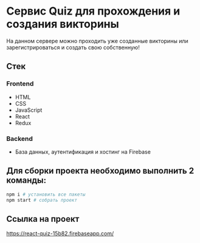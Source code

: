 # Cервис Quiz для прохождения и создания викторины

На данном сервере можно проходить уже созданные викторины или зарегистрироваться и создать свою собственную!



## Стек
### Frontend
* HTML
* CSS
* JavaScript
* React
* Redux
### Backend
* База данных, аутентификация и хостинг на Firebase


## Для сборки проекта необходимо выполнить 2 команды:
```bash
npm i # установить все пакеты
npm start # собрать проект
```


## Ссылка на проект
https://react-quiz-15b82.firebaseapp.com/
